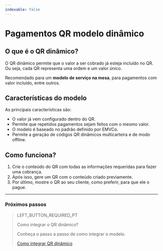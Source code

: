 ```yaml
---
indexable: false  
---
```


# Pagamentos QR modelo dinâmico
	
## O que é o QR dinâmico?

O QR dinâmico permite que o valor a ser cobrado já esteja incluído no QR. Ou seja, cada QR representa uma ordem e um valor único.

Recomendado para um **modelo de serviço na mesa**, para pagamentos com valor incluído, entre outros.

## Características do modelo

As principais características são:
- O valor já vem configurado dentro do QR.
- Permite que repetidos pagamentos sejam feitos com o mesmo valor.
- O modelo é baseado no padrão definido por EMVCo.
- Permite a geração de códigos QR dinâmicos multicarteira e de modo offline.


## Como funciona?

1. Crie o conteúdo do QR com todas as informações requeridas para fazer uma cobrança.
2. Após isso, gere um QR com o conteúdo criado previamente.
3. Por último, mostre o QR ao seu cliente, como preferir, para que ele o pague.


---
### Próximos passos


> LEFT_BUTTON_REQUIRED_PT
>
> Como integrar o QR dinâmico?
>
> Conheça o passo a passo de como integrar o modelo.
>
> [Como integrar QR dinâmico](https://www.mercadopago[FAKER][URL][DOMAIN]/developers/pt/guides/in-person-payments/qr-code/qr-dynamic/integrations)
